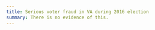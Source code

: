 ```yaml
---
title: Serious voter fraud in VA during 2016 election
summary: There is no evidence of this.
---
```

